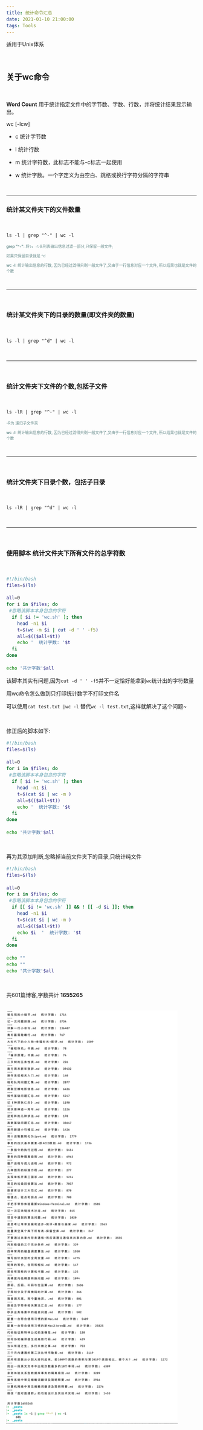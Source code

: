 ```yaml
---
title: 统计命令汇总
date: 2021-01-10 21:00:00
tags: Tools
---
```




适用于Unix体系

<br>


## 关于wc命令

<br>

**Word Count** 用于统计指定文件中的字节数、字数、行数，并将统计结果显示输出。

wc [-lcw]

- c 统计字节数

- l 统计行数

- m 统计字符数，此标志不能与-c标志一起使用

- w 统计字数。一个字定义为由空白、跳格或换行字符分隔的字符串


<br>


---



### 统计某文件夹下的文件数量

<br>

`ls -l | grep "^-" | wc -l`



<font color="#668B8B" size=1>


**grep "^-"**: 将`ls -l`长列表输出信息过滤一部分,只保留一般文件;

如果只保留目录就是 ^d


**wc -l**: 统计输出信息的行数, 因为已经过滤得只剩一般文件了,又由于一行信息对应一个文件, 所以结果也就是文件的个数

</font>


<br>

---

<br>

### 统计某文件夹下的目录的数量(即文件夹的数量)

<br>

`ls -l | grep "^d" | wc -l`

<br>

---

<br>

### 统计文件夹下文件的个数,包括子文件


<br>

`ls -lR | grep "^-" | wc -l`



<font color="#668B8B" size=1>


-R为 递归子文件夹


**wc -l**: 统计输出信息的行数, 因为已经过滤得只剩一般文件了,又由于一行信息对应一个文件, 所以结果也就是文件的个数

</font>


<br>



---

<br>



### 统计文件夹下目录个数，包括子目录


<br>

`ls -lR | grep "^d" | wc -l`

<br>


---



<br>


### 使用脚本 统计文件夹下所有文件的总字符数

<br>


```sh
#!/bin/bash
files=$(ls)

all=0
for i in $files; do
 #忽略该脚本本身包含的字符
  if [ $i != 'wc.sh' ]; then
    head -n1 $i
    t=$(wc -m $i | cut -d ' ' -f5)
    all=$(($all+$t))
    echo '  统计字数: '$t
  fi
done

echo '共计字数'$all

```

该脚本其实有问题,因为`cut -d ' ' -f5`并不一定恰好能拿到`wc`统计出的字符数量

用wc命令怎么做到只打印统计数字不打印文件名


 可以使用`cat test.txt |wc -l` 替代`wc -l test.txt`,这样就解决了这个问题~


<br>

 修正后的脚本如下:


```sh
#!/bin/bash
files=$(ls)

all=0
for i in $files; do
 #忽略该脚本本身包含的字符
  if [ $i != 'wc.sh' ]; then
    head -n1 $i
    t=$(cat $i | wc -m )
    all=$(($all+$t))
    echo '  统计字数: '$t
  fi
done

echo '共计字数'$all

```


<br>

再为其添加判断,忽略掉当前文件夹下的目录,只统计纯文件



```sh
#!/bin/bash
files=$(ls)

all=0
for i in $files; do
 #忽略该脚本本身包含的字符
  if [[ $i != 'wc.sh' ]] && ! [[ -d $i ]]; then
    head -n1 $i
    t=$(cat $i | wc -m )
    all=$(($all+$t))
    echo $i  '  统计字数: '$t
  fi
done

echo ""
echo ""
echo '共计字数'$all

```


<br>



共601篇博客,字数共计 **1655265**

<br>

<img src="统计命令汇总/0.png" width = 90% height = 50% />


